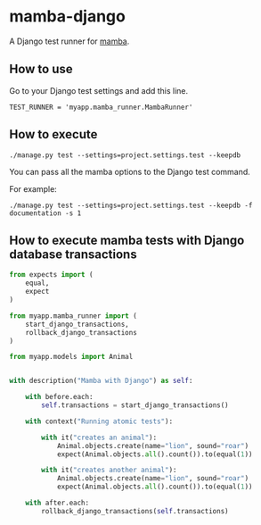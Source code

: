 # mamba-django

A Django test runner for [mamba](https://github.com/nestorsalceda/mamba).


## How to use

Go to your Django test settings and add this line.

```
TEST_RUNNER = 'myapp.mamba_runner.MambaRunner'
```

## How to execute

```
./manage.py test --settings=project.settings.test --keepdb
```

You can pass all the mamba options to the Django test command.

For example:

```
./manage.py test --settings=project.settings.test --keepdb -f documentation -s 1
```

## How to execute mamba tests with Django database transactions

```python
from expects import (
    equal,
    expect
)

from myapp.mamba_runner import (
    start_django_transactions,
    rollback_django_transactions
)

from myapp.models import Animal


with description("Mamba with Django") as self:

    with before.each:
        self.transactions = start_django_transactions()

    with context("Running atomic tests"):

        with it("creates an animal"):
            Animal.objects.create(name="lion", sound="roar")
            expect(Animal.objects.all().count()).to(equal(1))

        with it("creates another animal"):
            Animal.objects.create(name="lion", sound="roar")
            expect(Animal.objects.all().count()).to(equal(1))

    with after.each:
        rollback_django_transactions(self.transactions)
```
